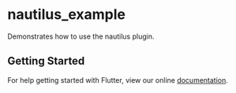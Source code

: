 # nautilus_example

Demonstrates how to use the nautilus plugin.

## Getting Started

For help getting started with Flutter, view our online
[documentation](https://flutter.io/).
